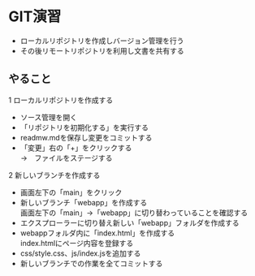 # GIT演習

- ローカルリポジトリを作成しバージョン管理を行う
- その後リモートリポジトリを利用し文書を共有する

## やること

1 ローカルリポジトリを作成する

- ソース管理を開く
- 「リポジトリを初期化する」を実行する
- readmw.mdを保存し変更をコミットする
- 「変更」右の「+」をクリックする \
    →　ファイルをステージする

2 新しいブランチを作成する

- 画面左下の「main」をクリック
- 新しいブランチ「webapp」を作成する \
画面左下の「main」→「webapp」に切り替わっていることを確認する
- エクスプローラーに切り替え新しい「webapp」フォルダを作成する
- webappフォルダ内に「index.html」を作成する \
index.htmlにページ内容を登録する
- css/style.css、js/index.jsを追加する
- 新しいブランチでの作業を全てコミットする